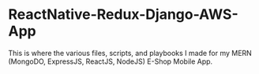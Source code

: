 # ReactNative-Redux-Django-AWS-App
This is where the various files, scripts, and playbooks I made for my MERN (MongoDO, ExpressJS, ReactJS, NodeJS) E-Shop Mobile App.
